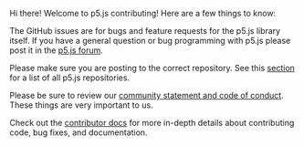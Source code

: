 Hi there! Welcome to p5.js contributing! Here are a few things to know:

The GitHub issues are for bugs and feature requests for the p5.js library itself. If you have a general question or bug programming with p5.js please post it in the [p5.js forum](https://discourse.processing.org/c/p5js).

Please make sure you are posting to the correct repository. See this [section](https://github.com/processing/p5.js/blob/main/README.md#issues) for a list of all p5.js repositories.

Please be sure to review our [community statement and code of conduct](https://github.com/processing/p5.js/blob/main/CODE_OF_CONDUCT.md). These things are very important to us.

Check out the [contributor docs](https://github.com/processing/p5.js/blob/main/contributor_docs/) for more in-depth details about contributing code, bug fixes, and documentation.

